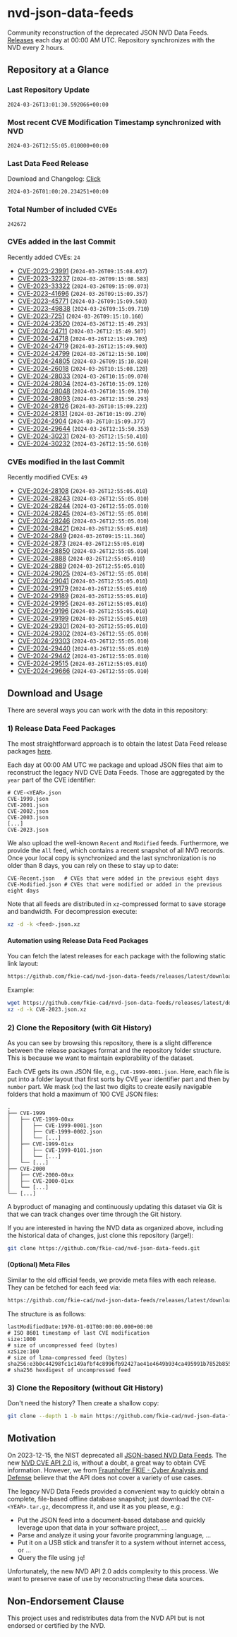 # nvd-json-data-feeds

Community reconstruction of the deprecated JSON NVD Data Feeds. 
[Releases](https://github.com/fkie-cad/nvd-json-data-feeds/releases/latest) each day at 00:00 AM UTC.
Repository synchronizes with the NVD every 2 hours.

## Repository at a Glance

### Last Repository Update

```plain
2024-03-26T13:01:30.592066+00:00
```

### Most recent CVE Modification Timestamp synchronized with NVD

```plain
2024-03-26T12:55:05.010000+00:00
```

### Last Data Feed Release

Download and Changelog: [Click](https://github.com/fkie-cad/nvd-json-data-feeds/releases/latest)

```plain
2024-03-26T01:00:20.234251+00:00
```

### Total Number of included CVEs

```plain
242672
```

### CVEs added in the last Commit

Recently added CVEs: `24`

* [CVE-2023-23991](CVE-2023/CVE-2023-239xx/CVE-2023-23991.json) (`2024-03-26T09:15:08.037`)
* [CVE-2023-32237](CVE-2023/CVE-2023-322xx/CVE-2023-32237.json) (`2024-03-26T09:15:08.583`)
* [CVE-2023-33322](CVE-2023/CVE-2023-333xx/CVE-2023-33322.json) (`2024-03-26T09:15:09.073`)
* [CVE-2023-41696](CVE-2023/CVE-2023-416xx/CVE-2023-41696.json) (`2024-03-26T09:15:09.357`)
* [CVE-2023-45771](CVE-2023/CVE-2023-457xx/CVE-2023-45771.json) (`2024-03-26T09:15:09.503`)
* [CVE-2023-49838](CVE-2023/CVE-2023-498xx/CVE-2023-49838.json) (`2024-03-26T09:15:09.710`)
* [CVE-2023-7251](CVE-2023/CVE-2023-72xx/CVE-2023-7251.json) (`2024-03-26T09:15:10.160`)
* [CVE-2024-23520](CVE-2024/CVE-2024-235xx/CVE-2024-23520.json) (`2024-03-26T12:15:49.293`)
* [CVE-2024-24711](CVE-2024/CVE-2024-247xx/CVE-2024-24711.json) (`2024-03-26T12:15:49.507`)
* [CVE-2024-24718](CVE-2024/CVE-2024-247xx/CVE-2024-24718.json) (`2024-03-26T12:15:49.703`)
* [CVE-2024-24719](CVE-2024/CVE-2024-247xx/CVE-2024-24719.json) (`2024-03-26T12:15:49.903`)
* [CVE-2024-24799](CVE-2024/CVE-2024-247xx/CVE-2024-24799.json) (`2024-03-26T12:15:50.100`)
* [CVE-2024-24805](CVE-2024/CVE-2024-248xx/CVE-2024-24805.json) (`2024-03-26T09:15:10.820`)
* [CVE-2024-26018](CVE-2024/CVE-2024-260xx/CVE-2024-26018.json) (`2024-03-26T10:15:08.120`)
* [CVE-2024-28033](CVE-2024/CVE-2024-280xx/CVE-2024-28033.json) (`2024-03-26T10:15:09.070`)
* [CVE-2024-28034](CVE-2024/CVE-2024-280xx/CVE-2024-28034.json) (`2024-03-26T10:15:09.120`)
* [CVE-2024-28048](CVE-2024/CVE-2024-280xx/CVE-2024-28048.json) (`2024-03-26T10:15:09.170`)
* [CVE-2024-28093](CVE-2024/CVE-2024-280xx/CVE-2024-28093.json) (`2024-03-26T12:15:50.293`)
* [CVE-2024-28126](CVE-2024/CVE-2024-281xx/CVE-2024-28126.json) (`2024-03-26T10:15:09.223`)
* [CVE-2024-28131](CVE-2024/CVE-2024-281xx/CVE-2024-28131.json) (`2024-03-26T10:15:09.270`)
* [CVE-2024-2904](CVE-2024/CVE-2024-29xx/CVE-2024-2904.json) (`2024-03-26T10:15:09.377`)
* [CVE-2024-29644](CVE-2024/CVE-2024-296xx/CVE-2024-29644.json) (`2024-03-26T12:15:50.353`)
* [CVE-2024-30231](CVE-2024/CVE-2024-302xx/CVE-2024-30231.json) (`2024-03-26T12:15:50.410`)
* [CVE-2024-30232](CVE-2024/CVE-2024-302xx/CVE-2024-30232.json) (`2024-03-26T12:15:50.610`)


### CVEs modified in the last Commit

Recently modified CVEs: `49`

* [CVE-2024-28108](CVE-2024/CVE-2024-281xx/CVE-2024-28108.json) (`2024-03-26T12:55:05.010`)
* [CVE-2024-28243](CVE-2024/CVE-2024-282xx/CVE-2024-28243.json) (`2024-03-26T12:55:05.010`)
* [CVE-2024-28244](CVE-2024/CVE-2024-282xx/CVE-2024-28244.json) (`2024-03-26T12:55:05.010`)
* [CVE-2024-28245](CVE-2024/CVE-2024-282xx/CVE-2024-28245.json) (`2024-03-26T12:55:05.010`)
* [CVE-2024-28246](CVE-2024/CVE-2024-282xx/CVE-2024-28246.json) (`2024-03-26T12:55:05.010`)
* [CVE-2024-28421](CVE-2024/CVE-2024-284xx/CVE-2024-28421.json) (`2024-03-26T12:55:05.010`)
* [CVE-2024-2849](CVE-2024/CVE-2024-28xx/CVE-2024-2849.json) (`2024-03-26T09:15:11.360`)
* [CVE-2024-2873](CVE-2024/CVE-2024-28xx/CVE-2024-2873.json) (`2024-03-26T12:55:05.010`)
* [CVE-2024-28850](CVE-2024/CVE-2024-288xx/CVE-2024-28850.json) (`2024-03-26T12:55:05.010`)
* [CVE-2024-2888](CVE-2024/CVE-2024-28xx/CVE-2024-2888.json) (`2024-03-26T12:55:05.010`)
* [CVE-2024-2889](CVE-2024/CVE-2024-28xx/CVE-2024-2889.json) (`2024-03-26T12:55:05.010`)
* [CVE-2024-29025](CVE-2024/CVE-2024-290xx/CVE-2024-29025.json) (`2024-03-26T12:55:05.010`)
* [CVE-2024-29041](CVE-2024/CVE-2024-290xx/CVE-2024-29041.json) (`2024-03-26T12:55:05.010`)
* [CVE-2024-29179](CVE-2024/CVE-2024-291xx/CVE-2024-29179.json) (`2024-03-26T12:55:05.010`)
* [CVE-2024-29189](CVE-2024/CVE-2024-291xx/CVE-2024-29189.json) (`2024-03-26T12:55:05.010`)
* [CVE-2024-29195](CVE-2024/CVE-2024-291xx/CVE-2024-29195.json) (`2024-03-26T12:55:05.010`)
* [CVE-2024-29196](CVE-2024/CVE-2024-291xx/CVE-2024-29196.json) (`2024-03-26T12:55:05.010`)
* [CVE-2024-29199](CVE-2024/CVE-2024-291xx/CVE-2024-29199.json) (`2024-03-26T12:55:05.010`)
* [CVE-2024-29301](CVE-2024/CVE-2024-293xx/CVE-2024-29301.json) (`2024-03-26T12:55:05.010`)
* [CVE-2024-29302](CVE-2024/CVE-2024-293xx/CVE-2024-29302.json) (`2024-03-26T12:55:05.010`)
* [CVE-2024-29303](CVE-2024/CVE-2024-293xx/CVE-2024-29303.json) (`2024-03-26T12:55:05.010`)
* [CVE-2024-29440](CVE-2024/CVE-2024-294xx/CVE-2024-29440.json) (`2024-03-26T12:55:05.010`)
* [CVE-2024-29442](CVE-2024/CVE-2024-294xx/CVE-2024-29442.json) (`2024-03-26T12:55:05.010`)
* [CVE-2024-29515](CVE-2024/CVE-2024-295xx/CVE-2024-29515.json) (`2024-03-26T12:55:05.010`)
* [CVE-2024-29666](CVE-2024/CVE-2024-296xx/CVE-2024-29666.json) (`2024-03-26T12:55:05.010`)


## Download and Usage

There are several ways you can work with the data in this repository:

### 1) Release Data Feed Packages

The most straightforward approach is to obtain the latest Data Feed release packages [here](https://github.com/fkie-cad/nvd-json-data-feeds/releases/latest).

Each day at 00:00 AM UTC we package and upload JSON files that aim to reconstruct the legacy NVD CVE Data Feeds.
Those are aggregated by the `year` part of the CVE identifier:

```
# CVE-<YEAR>.json
CVE-1999.json
CVE-2001.json
CVE-2002.json
CVE-2003.json
[...]
CVE-2023.json
```

We also upload the well-known `Recent` and `Modified` feeds.
Furthermore, we provide the `All` feed, which contains a recent snapshot of all NVD records.
Once your local copy is synchronized and the last synchronization is no older than 8 days, you can rely on these to stay up to date:

```plain
CVE-Recent.json   # CVEs that were added in the previous eight days
CVE-Modified.json # CVEs that were modified or added in the previous eight days
```

Note that all feeds are distributed in `xz`-compressed format to save storage and bandwidth.
For decompression execute:

```sh
xz -d -k <feed>.json.xz
```


#### Automation using Release Data Feed Packages

You can fetch the latest releases for each package with the following static link layout:

```sh
https://github.com/fkie-cad/nvd-json-data-feeds/releases/latest/download/CVE-<YEAR>.json.xz
```

Example:

```sh
wget https://github.com/fkie-cad/nvd-json-data-feeds/releases/latest/download/CVE-2023.json.xz
xz -d -k CVE-2023.json.xz
```



### 2) Clone the Repository (with Git History)

As you can see by browsing this repository, there is a slight difference between the release packages format and the repository folder structure.
This is because we want to maintain explorability of the dataset.

Each CVE gets its own JSON file, e.g., `CVE-1999-0001.json`.
Here, each file is put into a folder layout that first sorts by CVE `year` identifier part and then by `number` part.
We mask (`xx`) the last two digits to create easily navigable folders that hold a maximum of 100 CVE JSON files:

```plain
.
├── CVE-1999
│   ├── CVE-1999-00xx
│   │   ├── CVE-1999-0001.json
│   │   ├── CVE-1999-0002.json
│   │   └── [...]
│   ├── CVE-1999-01xx
│   │   ├── CVE-1999-0101.json
│   │   └── [...]
│   └── [...]
├── CVE-2000
│   ├── CVE-2000-00xx
│   ├── CVE-2000-01xx
│   └── [...]
└── [...]
```

A byproduct of managing and continuously updating this dataset via Git is that we can track changes over time through the Git history.

If you are interested in having the NVD data as organized above, including the historical data of changes, just clone this repository (large!):

```sh
git clone https://github.com/fkie-cad/nvd-json-data-feeds.git
```

#### (Optional) Meta Files

Similar to the old official feeds, we provide meta files with each release. They can be fetched for each feed via:

```sh
https://github.com/fkie-cad/nvd-json-data-feeds/releases/latest/download/CVE-<YEAR>.meta
```

The structure is as follows:

```plain
lastModifiedDate:1970-01-01T00:00:00.000+00:00                          # ISO 8601 timestamp of last CVE modification
size:1000                                                               # size of uncompressed feed (bytes)
xzSize:100                                                              # size of lzma-compressed feed (bytes)
sha256:e3b0c44298fc1c149afbf4c8996fb92427ae41e4649b934ca495991b7852b855 # sha256 hexdigest of uncompressed feed
```


### 3) Clone the Repository (without Git History)

Don't need the history? Then create a shallow copy:

```sh
git clone --depth 1 -b main https://github.com/fkie-cad/nvd-json-data-feeds.git
```

## Motivation

On 2023-12-15, the NIST deprecated all [JSON-based NVD Data Feeds](https://nvd.nist.gov/vuln/data-feeds#divRetirementBanner-1).
The new [NVD CVE API 2.0](https://nvd.nist.gov/developers/vulnerabilities) is, without a doubt, a great way to obtain CVE information.
However, we from [Fraunhofer FKIE - Cyber Analysis and Defense](https://www.fkie.fraunhofer.de/en/departments/cad.html) believe that the API does not cover a variety of use cases.

The legacy NVD Data Feeds provided a convenient way to quickly obtain a complete, file-based offline database snapshot; just download the `CVE-<YEAR>.tar.gz`, decompress it, and use it as you please, e.g.:

* Put the JSON feed into a document-based database and quickly leverage upon that data in your software project, ...
* Parse and analyze it using your favorite programming language, ...
* Put it on a USB stick and transfer it to a system without internet access, or ...
* Query the file using `jq`!

Unfortunately, the new NVD API 2.0 adds complexity to this process.
We want to preserve ease of use by reconstructing these data sources.

## Non-Endorsement Clause

This project uses and redistributes data from the NVD API but is not endorsed or certified by the NVD.